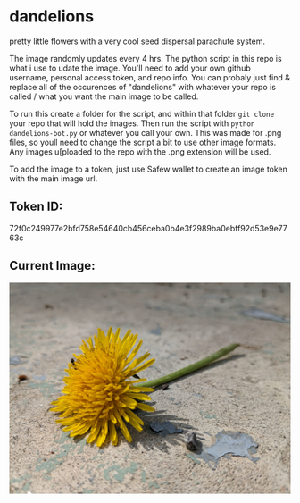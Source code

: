 # dandelions
pretty little flowers with a very cool seed dispersal parachute system.

The image randomly updates every 4 hrs. The python script in this repo is what i use to udate the image. You'll need to add your own github username, personal access token, and repo info. You can probaly just find & replace all of the occurences of "dandelions" with whatever your repo is called / what you want the main image to be called.

To run this create a folder for the script, and within that folder `git clone` your repo that will hold the images. Then run the script with `python dandelions-bot.py` or whatever you call your own. This was made for .png files, so youll need to change the script a bit to use other image formats. Any images u[ploaded to the repo with the .png extension will be used.

To add the image to a token, just use Safew wallet to create an image token with the main image url. 

## Token ID:
72f0c249977e2bfd758e54640cb456ceba0b4e3f2989ba0ebff92d53e9e7763c

## Current Image: ##
![dandelion2](https://github.com/rustinmyeye/dandelions/blob/main/dandelions.png?raw=true)
